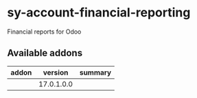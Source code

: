# sy-account-financial-reporting
Financial reports for Odoo

[//]: # (addons)

Available addons
----------------
addon | version | summary
--- | --- | ---
[](/) | 17.0.1.0.0 | 

[//]: # (end addons)
